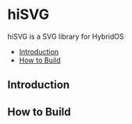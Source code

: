 # hiSVG

hiSVG is a SVG library for HybridOS


- [Introduction](#introduction)
- [How to Build](#how-to-build)

## Introduction



## How to Build


